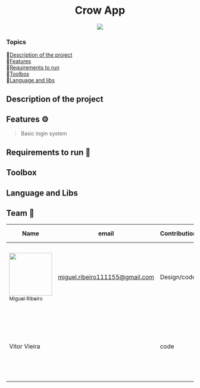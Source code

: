 <h1 align="center">Crow App</h1>

<p align="center"><img src="http://img.shields.io/static/v1?label=STATUS&message=CONCLUIDO&color=GREEN&style=for-the-badge"/></p>

### Topics
📌[Description of the project](#descprition-of-the-project)<br>
📌[Features](#features)<br>
📌[Requirements to run](#requirements-to-run)<br>
📌[Toolbox](#toolbox)<br>
📌[Language and libs](#language-and-libs)

## Description of the project

## Features ⚙
> Basic login system

## Requirements to run 🚀

## Toolbox

## Language and Libs

## Team 💼
|Name|email|Contribution|Academic Situation|
| -------- | -------- | -------- | -------- |
|[<img src="https://github.com/user-attachments/assets/5b217dba-9daa-4b65-a50f-531511515945" width=115 > <br> <sub> Miguel Ribeiro </sub>](https://github.com/Miguelito0o)|miguel.ribeiro111155@gmail.com|Design/code|attending the 3rd period of high school integrated with the computer technician|
|Vitor Vieira||code|attending the 3rd period of high school integrated with the computer technician|
